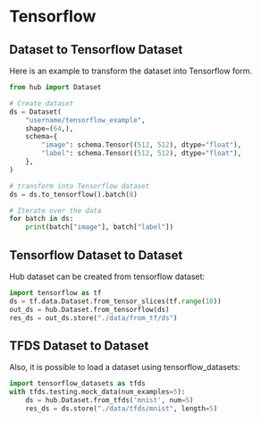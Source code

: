 # Tensorflow

## Dataset to Tensorflow Dataset
Here is an example to transform the dataset into Tensorflow form.

```python
from hub import Dataset

# Create dataset
ds = Dataset(
    "username/tensorflow_example",
    shape=(64,),
    schema={
        "image": schema.Tensor((512, 512), dtype="float"),
        "label": schema.Tensor((512, 512), dtype="float"),
    },
)

# transform into Tensorflow dataset
ds = ds.to_tensorflow().batch(8)

# Iterate over the data
for batch in ds:
    print(batch["image"], batch["label"])
```

## Tensorflow Dataset to Dataset
Hub dataset can be created from tensorflow dataset:

```python
import tensorflow as tf
ds = tf.data.Dataset.from_tensor_slices(tf.range(10))
out_ds = hub.Dataset.from_tensorflow(ds)
res_ds = out_ds.store("./data/from_tf/ds")
```

## TFDS Dataset to Dataset
Also, it is possible to load a dataset using tensorflow_datasets:

```python
import tensorflow_datasets as tfds
with tfds.testing.mock_data(num_examples=5):
    ds = hub.Dataset.from_tfds('mnist', num=5)
    res_ds = ds.store("./data/tfds/mnist", length=5)
```

